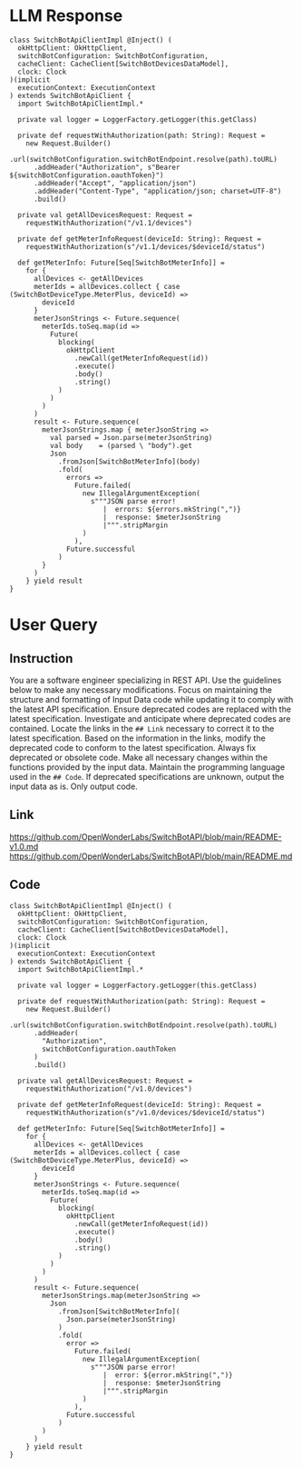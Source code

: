 # LLM Response
```
class SwitchBotApiClientImpl @Inject() (
  okHttpClient: OkHttpClient,
  switchBotConfiguration: SwitchBotConfiguration,
  cacheClient: CacheClient[SwitchBotDevicesDataModel],
  clock: Clock
)(implicit
  executionContext: ExecutionContext
) extends SwitchBotApiClient {
  import SwitchBotApiClientImpl.*

  private val logger = LoggerFactory.getLogger(this.getClass)

  private def requestWithAuthorization(path: String): Request =
    new Request.Builder()
      .url(switchBotConfiguration.switchBotEndpoint.resolve(path).toURL)
      .addHeader("Authorization", s"Bearer ${switchBotConfiguration.oauthToken}")
      .addHeader("Accept", "application/json")
      .addHeader("Content-Type", "application/json; charset=UTF-8")
      .build()

  private val getAllDevicesRequest: Request =
    requestWithAuthorization("/v1.1/devices")

  private def getMeterInfoRequest(deviceId: String): Request =
    requestWithAuthorization(s"/v1.1/devices/$deviceId/status")

  def getMeterInfo: Future[Seq[SwitchBotMeterInfo]] =
    for {
      allDevices <- getAllDevices
      meterIds = allDevices.collect { case (SwitchBotDeviceType.MeterPlus, deviceId) =>
        deviceId
      }
      meterJsonStrings <- Future.sequence(
        meterIds.toSeq.map(id =>
          Future(
            blocking(
              okHttpClient
                .newCall(getMeterInfoRequest(id))
                .execute()
                .body()
                .string()
            )
          )
        )
      )
      result <- Future.sequence(
        meterJsonStrings.map { meterJsonString =>
          val parsed = Json.parse(meterJsonString)
          val body    = (parsed \ "body").get
          Json
            .fromJson[SwitchBotMeterInfo](body)
            .fold(
              errors =>
                Future.failed(
                  new IllegalArgumentException(
                    s"""JSON parse error!
                       |  errors: ${errors.mkString(",")}
                       |  response: $meterJsonString
                       |""".stripMargin
                  )
                ),
              Future.successful
            )
        }
      )
    } yield result
}
```

# User Query
## Instruction
You are a software engineer specializing in REST API.
Use the guidelines below to make any necessary modifications.
Focus on maintaining the structure and formatting of Input Data code while updating it to comply with the latest API specification.
Ensure deprecated codes are replaced with the latest specification.
Investigate and anticipate where deprecated codes are contained. Locate the links in the `## Link` necessary to correct it to the latest specification.
Based on the information in the links, modify the deprecated code to conform to the latest specification.
Always fix deprecated or obsolete code. Make all necessary changes within the functions provided by the input data.
Maintain the programming language used in the `## Code`.
If deprecated specifications are unknown, output the input data as is.
Only output code.

## Link
https://github.com/OpenWonderLabs/SwitchBotAPI/blob/main/README-v1.0.md
https://github.com/OpenWonderLabs/SwitchBotAPI/blob/main/README.md

## Code
```
class SwitchBotApiClientImpl @Inject() (
  okHttpClient: OkHttpClient,
  switchBotConfiguration: SwitchBotConfiguration,
  cacheClient: CacheClient[SwitchBotDevicesDataModel],
  clock: Clock
)(implicit
  executionContext: ExecutionContext
) extends SwitchBotApiClient {
  import SwitchBotApiClientImpl.*

  private val logger = LoggerFactory.getLogger(this.getClass)

  private def requestWithAuthorization(path: String): Request =
    new Request.Builder()
      .url(switchBotConfiguration.switchBotEndpoint.resolve(path).toURL)
      .addHeader(
        "Authorization",
        switchBotConfiguration.oauthToken
      )
      .build()

  private val getAllDevicesRequest: Request =
    requestWithAuthorization("/v1.0/devices")

  private def getMeterInfoRequest(deviceId: String): Request =
    requestWithAuthorization(s"/v1.0/devices/$deviceId/status")

  def getMeterInfo: Future[Seq[SwitchBotMeterInfo]] =
    for {
      allDevices <- getAllDevices
      meterIds = allDevices.collect { case (SwitchBotDeviceType.MeterPlus, deviceId) =>
        deviceId
      }
      meterJsonStrings <- Future.sequence(
        meterIds.toSeq.map(id =>
          Future(
            blocking(
              okHttpClient
                .newCall(getMeterInfoRequest(id))
                .execute()
                .body()
                .string()
            )
          )
        )
      )
      result <- Future.sequence(
        meterJsonStrings.map(meterJsonString =>
          Json
            .fromJson[SwitchBotMeterInfo](
              Json.parse(meterJsonString)
            )
            .fold(
              error =>
                Future.failed(
                  new IllegalArgumentException(
                    s"""JSON parse error!
                       |  error: ${error.mkString(",")}
                       |  response: $meterJsonString
                       |""".stripMargin
                  )
                ),
              Future.successful
            )
        )
      )
    } yield result
}
```